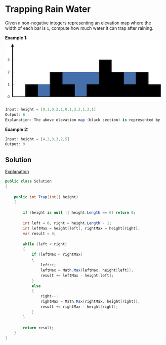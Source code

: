 # Trapping Rain Water

Given `n` non-negative integers representing an elevation map where the width of each bar is `1`, compute how much water it can trap after raining.

**Example 1:**
<img src="https://raw.githubusercontent.com/nameson2672/notebook/master/image/rainwatertrap.png" title="" alt="as" width="749">

```csharp
Input: height = [0,1,0,2,1,0,1,3,2,1,2,1]
Output: 6
Explanation: The above elevation map (black section) is represented by array [0,1,0,2,1,0,1,3,2,1,2,1]. In this case, 6 units of rain water (blue section) are being trapped.
```
**Example 2:**
```csharp
Input: height = [4,2,0,3,2,5]
Output: 9
```

## Solution

[Explanation](https://www.youtube.com/watch?v=ZI2z5pq0TqA&ab_channel=NeetCode)

```csharp
public class Solution
{

    public int Trap(int[] height)
    {

        if (height is null || height.Length == 0) return 0;

        int left = 0, right = height.Length - 1;
        int leftMax = height[left], rightMax = height[right];
        var result = 0;

        while (left < right)
        {
            if (leftMax < rightMax)
            {
                left++;
                leftMax = Math.Max(leftMax, height[left]);
                result += leftMax - height[left];
            }
            else
            {
                right--;
                rightMax = Math.Max(rightMax, height[right]);
                result += rightMax - height[right];
            }
        }

        return result;
    }
}
```